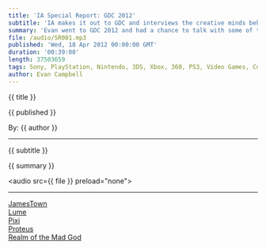 ```yaml
---
title: 'IA Special Report: GDC 2012'
subtitle: 'IA makes it out to GDC and interviews the creative minds behind JamesTown, Lume, Pixi, Proteus, and Realm of the Mad God!'
summary: 'Evan went to GDC 2012 and had a chance to talk with some of the Developers attending the IGF; Tim Ambrogi from Final Form Games, maker of [JamesTown](http://www.finalformgames.com/). Katherine Bidwell from State of Play Games, maker of [Lume](http://www.stateofplaygames.com/). Sean Chan &amp; Lim Ee Siang, students at Digipen University, makers of [Pixi](https://www.digipen.edu/?id=1170&proj=24633). Ed Key, maker of [Proteus](http://www.visitproteus.com/). Willem Rosenthal from Wild Shadow Studios, makers of [Realm of the Mad God](http://www.realmofthemadgod.com/).'
file: /audio/SR001.mp3
published: 'Wed, 18 Apr 2012 00:00:00 GMT'
duration: '00:39:00'
length: 37503659
tags: Sony, PlayStation, Nintendo, 3DS, Xbox, 360, PS3, Video Games, Comics, games, Indestructible Art, JamesTown, Lume, Pixie, Proteus, Realm of the Mad God, Final Form Games, State of Play, Digipen, Wild Shadow Studios, GDC, Steam, Valve
author: Evan Campbell
---
```


<p class='postTitle'>{{ title }}</p>
<p class='postPublished'>{{ published }}</p>
<p class='postAuthor'>By: {{ author }}</p>
<hr>
{{ subtitle }}  
  
{{ summary }}  

<audio src={{ file }} preload="none"></audio>

- - -

[JamesTown](http://www.finalformgames.com/)  
[Lume](http://www.stateofplaygames.com/)  
[Pixi](https://www.digipen.edu/?id=1170&proj=24633)  
[Proteus](http://www.visitproteus.com/)  
[Realm of the Mad God](http://www.realmofthemadgod.com/)  